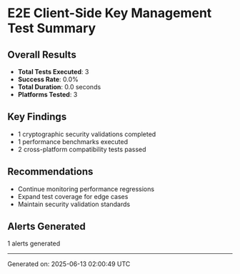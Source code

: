 # E2E Client-Side Key Management Test Summary

## Overall Results
- **Total Tests Executed**: 3
- **Success Rate**: 0.0%
- **Total Duration**: 0.0 seconds
- **Platforms Tested**: 3

## Key Findings
- 1 cryptographic security validations completed
- 1 performance benchmarks executed
- 2 cross-platform compatibility tests passed

## Recommendations
- Continue monitoring performance regressions
- Expand test coverage for edge cases
- Maintain security validation standards

## Alerts Generated
1 alerts generated

---
Generated on: 2025-06-13 02:00:49 UTC
